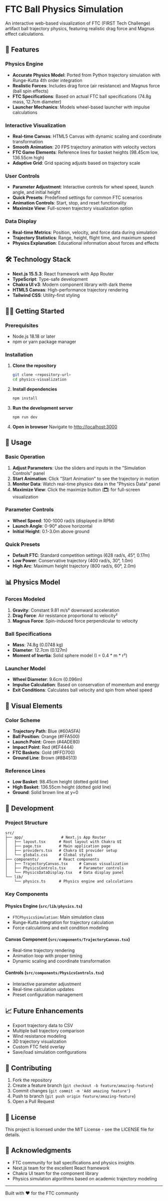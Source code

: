 # FTC Ball Physics Simulation

An interactive web-based visualization of FTC (FIRST Tech Challenge) artifact ball trajectory physics, featuring realistic drag force and Magnus effect calculations.

## 🚀 Features

### Physics Engine
- **Accurate Physics Model**: Ported from Python trajectory simulation with Runge-Kutta 4th order integration
- **Realistic Forces**: Includes drag force (air resistance) and Magnus force (ball spin effects)
- **FTC Specifications**: Based on actual FTC ball specifications (74.8g mass, 12.7cm diameter)
- **Launcher Mechanics**: Models wheel-based launcher with impulse calculations

### Interactive Visualization
- **Real-time Canvas**: HTML5 Canvas with dynamic scaling and coordinate transformation
- **Smooth Animation**: 20 FPS trajectory animation with velocity vectors
- **FTC Game Elements**: Reference lines for basket heights (98.45cm low, 136.55cm high)
- **Adaptive Grid**: Grid spacing adjusts based on trajectory scale

### User Controls
- **Parameter Adjustment**: Interactive controls for wheel speed, launch angle, and initial height
- **Quick Presets**: Predefined settings for common FTC scenarios
- **Animation Controls**: Start, stop, and reset functionality
- **Maximize View**: Full-screen trajectory visualization option

### Data Display
- **Real-time Metrics**: Position, velocity, and force data during simulation
- **Trajectory Statistics**: Range, height, flight time, and maximum speed
- **Physics Explanation**: Educational information about forces and effects

## 🛠️ Technology Stack

- **Next.js 15.5.3**: React framework with App Router
- **TypeScript**: Type-safe development
- **Chakra UI v3**: Modern component library with dark theme
- **HTML5 Canvas**: High-performance trajectory rendering
- **Tailwind CSS**: Utility-first styling

## 🏃‍♂️ Getting Started

### Prerequisites
- Node.js 18.18 or later
- npm or yarn package manager

### Installation

1. **Clone the repository**
   ```bash
   git clone <repository-url>
   cd physics-visualization
   ```

2. **Install dependencies**
   ```bash
   npm install
   ```

3. **Run the development server**
   ```bash
   npm run dev
   ```

4. **Open in browser**
   Navigate to [http://localhost:3000](http://localhost:3000)

## 🎯 Usage

### Basic Operation
1. **Adjust Parameters**: Use the sliders and inputs in the "Simulation Controls" panel
2. **Start Animation**: Click "Start Animation" to see the trajectory in motion
3. **Monitor Data**: Watch real-time physics data in the "Physics Data" panel
4. **Maximize View**: Click the maximize button (🗖) for full-screen visualization

### Parameter Controls
- **Wheel Speed**: 100-1000 rad/s (displayed in RPM)
- **Launch Angle**: 0-90° above horizontal
- **Initial Height**: 0.1-3.0m above ground

### Quick Presets
- **Default FTC**: Standard competition settings (628 rad/s, 45°, 0.17m)
- **Low Power**: Conservative trajectory (400 rad/s, 30°, 1.0m)
- **High Arc**: Maximum height trajectory (800 rad/s, 60°, 2.0m)

## 📊 Physics Model

### Forces Modeled
1. **Gravity**: Constant 9.81 m/s² downward acceleration
2. **Drag Force**: Air resistance proportional to velocity²
3. **Magnus Force**: Spin-induced force perpendicular to velocity

### Ball Specifications
- **Mass**: 74.8g (0.0748 kg)
- **Diameter**: 12.7cm (0.127m)
- **Moment of Inertia**: Solid sphere model (I = 0.4 * m * r²)

### Launcher Model
- **Wheel Diameter**: 9.6cm (0.096m)
- **Impulse Calculation**: Based on conservation of momentum and energy
- **Exit Conditions**: Calculates ball velocity and spin from wheel speed

## 🎨 Visual Elements

### Color Scheme
- **Trajectory Path**: Blue (#60A5FA)
- **Ball Position**: Orange (#FFA500)
- **Launch Point**: Green (#4ADE80)
- **Impact Point**: Red (#EF4444)
- **FTC Baskets**: Gold (#FFD700)
- **Ground Line**: Brown (#8B4513)

### Reference Lines
- **Low Basket**: 98.45cm height (dotted gold line)
- **High Basket**: 136.55cm height (dotted gold line)
- **Ground**: Solid brown line at y=0

## 🔧 Development

### Project Structure
```
src/
├── app/                 # Next.js App Router
│   ├── layout.tsx      # Root layout with Chakra UI
│   ├── page.tsx        # Main application page
│   ├── providers.tsx   # Chakra UI provider setup
│   └── globals.css     # Global styles
├── components/         # React components
│   ├── TrajectoryCanvas.tsx     # Canvas visualization
│   ├── PhysicsControls.tsx      # Parameter controls
│   └── PhysicsDataDisplay.tsx   # Data display panel
└── lib/
    └── physics.ts      # Physics engine and calculations
```

### Key Components

#### Physics Engine (`src/lib/physics.ts`)
- `FTCPhysicsSimulation`: Main simulation class
- Runge-Kutta integration for trajectory calculation
- Force calculations and exit condition modeling

#### Canvas Component (`src/components/TrajectoryCanvas.tsx`)
- Real-time trajectory rendering
- Animation loop with proper timing
- Dynamic scaling and coordinate transformation

#### Controls (`src/components/PhysicsControls.tsx`)
- Interactive parameter adjustment
- Real-time calculation updates
- Preset configuration management

## 📈 Future Enhancements

- Export trajectory data to CSV
- Multiple ball trajectory comparison
- Wind resistance modeling
- 3D trajectory visualization
- Custom FTC field overlay
- Save/load simulation configurations

## 🤝 Contributing

1. Fork the repository
2. Create a feature branch (`git checkout -b feature/amazing-feature`)
3. Commit changes (`git commit -m 'Add amazing feature'`)
4. Push to branch (`git push origin feature/amazing-feature`)
5. Open a Pull Request

## 📄 License

This project is licensed under the MIT License - see the LICENSE file for details.

## 🙏 Acknowledgments

- FTC community for ball specifications and physics insights
- Next.js team for the excellent React framework
- Chakra UI team for the component library
- Physics simulation algorithms based on academic trajectory modeling

---

Built with ❤️ for the FTC community
